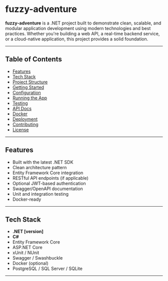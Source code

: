 # fuzzy-adventure

**fuzzy-adventure** is a .NET project built to demonstrate clean, scalable, and modular application development using modern technologies and best practices. Whether you're building a web API, a real-time backend service, or a cloud-native application, this project provides a solid foundation.

---

## Table of Contents

- [Features](#features)
- [Tech Stack](#tech-stack)
- [Project Structure](#project-structure)
- [Getting Started](#getting-started)
- [Configuration](#configuration)
- [Running the App](#running-the-app)
- [Testing](#testing)
- [API Docs](#api-docs)
- [Docker](#docker)
- [Deployment](#deployment)
- [Contributing](#contributing)
- [License](#license)

---

## Features

- Built with the latest .NET SDK
- Clean architecture pattern
- Entity Framework Core integration
- RESTful API endpoints (if applicable)
- Optional JWT-based authentication
- Swagger/OpenAPI documentation
- Unit and integration testing
- Docker-ready

---

## Tech Stack

- **.NET [version]**
- **C#**
- Entity Framework Core
- ASP.NET Core
- xUnit / NUnit
- Swagger / Swashbuckle
- Docker (optional)
- PostgreSQL / SQL Server / SQLite

---
